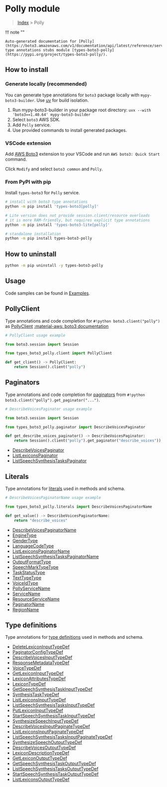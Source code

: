#  Polly module

> [Index](../README.md) > Polly

!!! note ""

    Auto-generated documentation for [Polly](https://boto3.amazonaws.com/v1/documentation/api/latest/reference/services/polly.html#polly)
    type annotations stubs module [types-boto3-polly](https://pypi.org/project/types-boto3-polly/).

## How to install

### Generate locally (recommended)

You can generate type annotations for `boto3` package locally with `mypy-boto3-builder`.
Use [uv](https://docs.astral.sh/uv/getting-started/installation/) for build isolation.

1. Run mypy-boto3-builder in your package root directory: `uvx --with 'boto3==1.40.64' mypy-boto3-builder`
1. Select `boto3` AWS SDK.
1. Add `Polly` service.
1. Use provided commands to install generated packages.


### VSCode extension

Add [AWS Boto3](https://marketplace.visualstudio.com/items?itemName=Boto3typed.boto3-ide)
extension to your VSCode and run `AWS boto3: Quick Start` command.

Click `Modify` and select `boto3 common` and `Polly`.


### From PyPI with pip

Install `types-boto3` for `Polly` service.

```bash
# install with boto3 type annotations
python -m pip install 'types-boto3[polly]'

# Lite version does not provide session.client/resource overloads
# it is more RAM-friendly, but requires explicit type annotations
python -m pip install 'types-boto3-lite[polly]'

# standalone installation
python -m pip install types-boto3-polly
```



## How to uninstall

```bash
python -m pip uninstall -y types-boto3-polly
```

## Usage

Code samples can be found in [Examples](./usage.md).

## PollyClient

Type annotations and code completion for  `#!python boto3.client("polly")` as [PollyClient](./client.md)
[:material-aws: boto3 documentation](https://boto3.amazonaws.com/v1/documentation/api/latest/reference/services/polly.html#Polly.Client)

```python
# PollyClient usage example

from boto3.session import Session

from types_boto3_polly.client import PollyClient

def get_client() -> PollyClient:
    return Session().client("polly")
```


## Paginators

Type annotations and code completion for [paginators](./paginators.md)
from `#!python boto3.client("polly").get_paginator("...")`.

```python
# DescribeVoicesPaginator usage example

from boto3.session import Session

from types_boto3_polly.paginator import DescribeVoicesPaginator

def get_describe_voices_paginator() -> DescribeVoicesPaginator:
    return Session().client("polly").get_paginator("describe_voices"))
```

- [DescribeVoicesPaginator](./paginators.md#describevoicespaginator)
- [ListLexiconsPaginator](./paginators.md#listlexiconspaginator)
- [ListSpeechSynthesisTasksPaginator](./paginators.md#listspeechsynthesistaskspaginator)









## Literals

Type annotations for [literals](./literals.md) used in methods and schema.

```python
# DescribeVoicesPaginatorName usage example

from types_boto3_polly.literals import DescribeVoicesPaginatorName

def get_value() -> DescribeVoicesPaginatorName:
    return "describe_voices"
```

- [DescribeVoicesPaginatorName](./literals.md#describevoicespaginatorname)
- [EngineType](./literals.md#enginetype)
- [GenderType](./literals.md#gendertype)
- [LanguageCodeType](./literals.md#languagecodetype)
- [ListLexiconsPaginatorName](./literals.md#listlexiconspaginatorname)
- [ListSpeechSynthesisTasksPaginatorName](./literals.md#listspeechsynthesistaskspaginatorname)
- [OutputFormatType](./literals.md#outputformattype)
- [SpeechMarkTypeType](./literals.md#speechmarktypetype)
- [TaskStatusType](./literals.md#taskstatustype)
- [TextTypeType](./literals.md#texttypetype)
- [VoiceIdType](./literals.md#voiceidtype)
- [PollyServiceName](./literals.md#pollyservicename)
- [ServiceName](./literals.md#servicename)
- [ResourceServiceName](./literals.md#resourceservicename)
- [PaginatorName](./literals.md#paginatorname)
- [RegionName](./literals.md#regionname)




## Type definitions

Type annotations for [type definitions](./type_defs.md) used in methods and schema.

- [DeleteLexiconInputTypeDef](./type_defs.md#deletelexiconinputtypedef)
- [PaginatorConfigTypeDef](./type_defs.md#paginatorconfigtypedef)
- [DescribeVoicesInputTypeDef](./type_defs.md#describevoicesinputtypedef)
- [ResponseMetadataTypeDef](./type_defs.md#responsemetadatatypedef)
- [VoiceTypeDef](./type_defs.md#voicetypedef)
- [GetLexiconInputTypeDef](./type_defs.md#getlexiconinputtypedef)
- [LexiconAttributesTypeDef](./type_defs.md#lexiconattributestypedef)
- [LexiconTypeDef](./type_defs.md#lexicontypedef)
- [GetSpeechSynthesisTaskInputTypeDef](./type_defs.md#getspeechsynthesistaskinputtypedef)
- [SynthesisTaskTypeDef](./type_defs.md#synthesistasktypedef)
- [ListLexiconsInputTypeDef](./type_defs.md#listlexiconsinputtypedef)
- [ListSpeechSynthesisTasksInputTypeDef](./type_defs.md#listspeechsynthesistasksinputtypedef)
- [PutLexiconInputTypeDef](./type_defs.md#putlexiconinputtypedef)
- [StartSpeechSynthesisTaskInputTypeDef](./type_defs.md#startspeechsynthesistaskinputtypedef)
- [SynthesizeSpeechInputTypeDef](./type_defs.md#synthesizespeechinputtypedef)
- [DescribeVoicesInputPaginateTypeDef](./type_defs.md#describevoicesinputpaginatetypedef)
- [ListLexiconsInputPaginateTypeDef](./type_defs.md#listlexiconsinputpaginatetypedef)
- [ListSpeechSynthesisTasksInputPaginateTypeDef](./type_defs.md#listspeechsynthesistasksinputpaginatetypedef)
- [SynthesizeSpeechOutputTypeDef](./type_defs.md#synthesizespeechoutputtypedef)
- [DescribeVoicesOutputTypeDef](./type_defs.md#describevoicesoutputtypedef)
- [LexiconDescriptionTypeDef](./type_defs.md#lexicondescriptiontypedef)
- [GetLexiconOutputTypeDef](./type_defs.md#getlexiconoutputtypedef)
- [GetSpeechSynthesisTaskOutputTypeDef](./type_defs.md#getspeechsynthesistaskoutputtypedef)
- [ListSpeechSynthesisTasksOutputTypeDef](./type_defs.md#listspeechsynthesistasksoutputtypedef)
- [StartSpeechSynthesisTaskOutputTypeDef](./type_defs.md#startspeechsynthesistaskoutputtypedef)
- [ListLexiconsOutputTypeDef](./type_defs.md#listlexiconsoutputtypedef)

